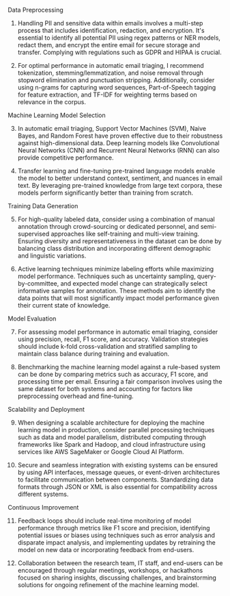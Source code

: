  Data Preprocessing

1. Handling PII and sensitive data within emails involves a multi-step process that includes identification, redaction, and encryption. It's essential to identify all potential PII using regex patterns or NER models, redact them, and encrypt the entire email for secure storage and transfer. Complying with regulations such as GDPR and HIPAA is crucial.
  
2. For optimal performance in automatic email triaging, I recommend tokenization, stemming/lemmatization, and noise removal through stopword elimination and punctuation stripping. Additionally, consider using n-grams for capturing word sequences, Part-of-Speech tagging for feature extraction, and TF-IDF for weighting terms based on relevance in the corpus.

Machine Learning Model Selection

3. In automatic email triaging, Support Vector Machines (SVM), Naive Bayes, and Random Forest have proven effective due to their robustness against high-dimensional data. Deep learning models like Convolutional Neural Networks (CNN) and Recurrent Neural Networks (RNN) can also provide competitive performance.
  
4. Transfer learning and fine-tuning pre-trained language models enable the model to better understand context, sentiment, and nuances in email text. By leveraging pre-trained knowledge from large text corpora, these models perform significantly better than training from scratch.

Training Data Generation

5. For high-quality labeled data, consider using a combination of manual annotation through crowd-sourcing or dedicated personnel, and semi-supervised approaches like self-training and multi-view training. Ensuring diversity and representativeness in the dataset can be done by balancing class distribution and incorporating different demographic and linguistic variations.

6. Active learning techniques minimize labeling efforts while maximizing model performance. Techniques such as uncertainty sampling, query-by-committee, and expected model change can strategically select informative samples for annotation. These methods aim to identify the data points that will most significantly impact model performance given their current state of knowledge.

Model Evaluation

7. For assessing model performance in automatic email triaging, consider using precision, recall, F1 score, and accuracy. Validation strategies should include k-fold cross-validation and stratified sampling to maintain class balance during training and evaluation.
  
8. Benchmarking the machine learning model against a rule-based system can be done by comparing metrics such as accuracy, F1 score, and processing time per email. Ensuring a fair comparison involves using the same dataset for both systems and accounting for factors like preprocessing overhead and fine-tuning.

Scalability and Deployment

9. When designing a scalable architecture for deploying the machine learning model in production, consider parallel processing techniques such as data and model parallelism, distributed computing through frameworks like Spark and Hadoop, and cloud infrastructure using services like AWS SageMaker or Google Cloud AI Platform.
  
10. Secure and seamless integration with existing systems can be ensured by using API interfaces, message queues, or event-driven architectures to facilitate communication between components. Standardizing data formats through JSON or XML is also essential for compatibility across different systems.

Continuous Improvement

11. Feedback loops should include real-time monitoring of model performance through metrics like F1 score and precision, identifying potential issues or biases using techniques such as error analysis and disparate impact analysis, and implementing updates by retraining the model on new data or incorporating feedback from end-users.
  
12. Collaboration between the research team, IT staff, and end-users can be encouraged through regular meetings, workshops, or hackathons focused on sharing insights, discussing challenges, and brainstorming solutions for ongoing refinement of the machine learning model.